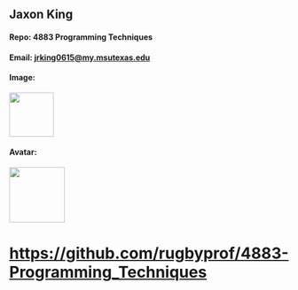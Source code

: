 ## Jaxon King
#### Repo: 4883 Programming Techniques
#### Email: jrking0615@my.msutexas.edu

#### Image:
<img src="https://i.imgur.com/5KgEDSZ.png" width="80">

#### Avatar: 
<img src="https://avatars.githubusercontent.com/u/124739591?v=4" width="100">

# https://github.com/rugbyprof/4883-Programming_Techniques
